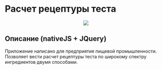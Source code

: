 ﻿# Расчет рецептуры теста

<p align="center"><img src="video.gif" /></p>

## Описание (nativeJS + JQuery)
Приложение написано для предприятия пищевой промышленности. <br/>
Позволяет вести расчет рецептуры теста по широкому спектру ингредиентов двумя способами. <br/>
